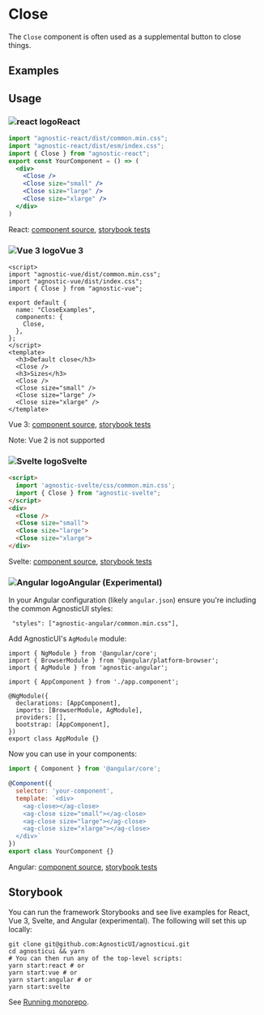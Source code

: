 # Close

The `Close` component is often used as a supplemental button to close things.

<div class="mbs24"></div>

## Examples

<div class="mbe24"></div>

<CloseExamples />

<script setup>
import CloseExamples from '../../components/CloseExamples.vue'
import { Alert } from "agnostic-vue";
</script>

<div class="mbe32"></div>

## Usage

<div class="flex">
  <h3 id="react" tabindex="-1">
    <img src="/images/React-icon.svg" alt="react logo">React
  </h3>
</div>

```jsx
import "agnostic-react/dist/common.min.css";
import "agnostic-react/dist/esm/index.css";
import { Close } from "agnostic-react";
export const YourComponent = () => (
  <div>
    <Close />
    <Close size="small" />
    <Close size="large" />
    <Close size="xlarge" />
  </div>
)
```

React: [component source](https://github.com/AgnosticUI/agnosticui/blob/master/agnostic-react/src/Close.tsx), [storybook tests](https://github.com/AgnosticUI/agnosticui/blob/master/agnostic-react/src/stories/Close.stories.tsx)

<div class="mbe32"></div>

<div class="flex">
  <h3 id="vue-3" tabindex="-1">
    <img src="/images/Vue-icon.svg" alt="Vue 3 logo">Vue 3
  </h3>
</div>

```vue
<script>
import "agnostic-vue/dist/common.min.css";
import "agnostic-vue/dist/index.css";
import { Close } from "agnostic-vue";

export default {
  name: "CloseExamples",
  components: {
    Close,
  },
};
</script>
<template>
  <h3>Default close</h3>
  <Close />
  <h3>Sizes</h3>
  <Close />
  <Close size="small" />
  <Close size="large" />
  <Close size="xlarge" />
</template>
```


Vue 3: [component source](https://github.com/AgnosticUI/agnosticui/blob/master/agnostic-vue/src/components/Close.vue), [storybook tests](https://github.com/AgnosticUI/agnosticui/blob/master/agnostic-vue/src/stories/Close.stories.js)

<div class="mbe24"></div>

<Alert type="warning">Note: Vue 2 is not supported</Alert>

<div class="mbe32"></div>

<div class="flex">
  <h3 id="svelte" tabindex="-1">
    <img src="/images/Svelte-icon.svg" alt="Svelte logo">Svelte
  </h3>
</div>

```html
<script>
  import 'agnostic-svelte/css/common.min.css';
  import { Close } from "agnostic-svelte";
</script>
<div>
  <Close />
  <Close size="small">
  <Close size="large">
  <Close size="xlarge">
</div>
```

Svelte: [component source](https://github.com/AgnosticUI/agnosticui/blob/master/agnostic-svelte/src/lib/components/Close/Close.svelte), [storybook tests](https://github.com/AgnosticUI/agnosticui/blob/master/agnostic-svelte/src/lib/components/Close/Close.stories.js)


<div class="flex">
  <h3 id="angular" tabindex="-1">
    <img src="/images/Angular-icon.svg" alt="Angular logo">Angular (Experimental)
  </h3>
</div>

In your Angular configuration (likely `angular.json`) ensure you're including
the common AgnosticUI styles:

<div class="mbe16"></div>

` "styles": ["agnostic-angular/common.min.css"],`

<div class="mbe24"></div>

Add AgnosticUI's `AgModule` module:

```js{3,9}
import { NgModule } from '@angular/core';
import { BrowserModule } from '@angular/platform-browser';
import { AgModule } from 'agnostic-angular';

import { AppComponent } from './app.component';

@NgModule({
  declarations: [AppComponent],
  imports: [BrowserModule, AgModule],
  providers: [],
  bootstrap: [AppComponent],
})
export class AppModule {}
```

Now you can use in your components:

```js
import { Component } from '@angular/core';

@Component({
  selector: 'your-component',
  template: `<div>
    <ag-close></ag-close>
    <ag-close size="small"></ag-close>
    <ag-close size="large"></ag-close>
    <ag-close size="xlarge"></ag-close>
  </div>`
})
export class YourComponent {}
```


Angular: [component source](https://github.com/AgnosticUI/agnosticui/blob/master/agnostic-angular/libs/ag/src/lib/close.component.ts), [storybook tests](https://github.com/AgnosticUI/agnosticui/blob/master/agnostic-angular/libs/ag/src/lib/close.component.stories.ts)

<div class="mbe32"></div>

## Storybook

You can run the framework Storybooks and see live examples for React, Vue 3, Svelte, and Angular (experimental). The following will set this up locally:

```shell
git clone git@github.com:AgnosticUI/agnosticui.git
cd agnosticui && yarn
# You can then run any of the top-level scripts:
yarn start:react # or
yarn start:vue # or
yarn start:angular # or
yarn start:svelte
```

See [Running monorepo](https://github.com/AgnosticUI/agnosticui/blob/master/CONTRIBUTING.md#running-monorepo).
